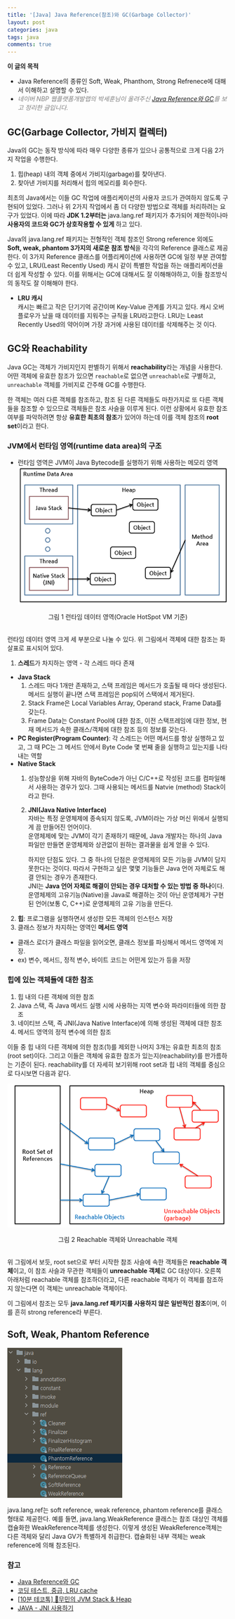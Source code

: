 ```yaml
---
title: '[Java] Java Reference(참조)와 GC(Garbage Collector)'
layout: post
categories: java
tags: java
comments: true
---
```


**이 글의 목적**
- Java Reference의 종류인 Soft, Weak, Phanthom, Strong Refrenece에 대해서 이해하고 설명할 수 있다.
- <span style="color:grey">*네이버 NBP 웹플랫폼개발랩의 박세훈님이 올려주신 [Java Reference와 GC](https://d2.naver.com/helloworld/329631)를 보고 정리한 글입니다.* </span>

## GC(Garbage Collector, 가비지 컬렉터)
Java의 GC는 동작 방식에 따라 매우 다양한 종류가 있으나 공통적으로 크게 다음 2가지 작업을 수행한다.
1. 힙(heap) 내의 객체 중에서 가비지(garbage)를 찾아낸다.
2. 찾아낸 가비지를 처리해서 힙의 메모리를 회수한다.

최초의 Java에서는 이들 GC 작업에 애플리케이션의 사용자 코드가 관여하지 않도록 구현되어 있었다. 그러나 위 2가지 작업에서 좀 더 다양한 방법으로 객체를 처리하려는 요구가 있었다. 이에 따라 **JDK 1.2부터는** java.lang.ref 패키지가 추가되어 제한적이나마 **사용자의 코드와 GC가 상호작용할 수 있게** 하고 있다.

Java의 java.lang.ref 패키지는 전형적인 객체 참조인 Strong reference 외에도 **Soft, weak, phantom 3가지의 새로운 참조 방식**을 각각의 Reference 클래스로 제공한다. 이 3가지 Reference 클래스를 어플리케이션에 사용하면 GC에 일정 부분 관여할 수 있고, LRU(Least Recently Used) 캐시 같이 특별한 작업을 하는 애플리케이션을 더 쉽게 작성할 수 있다. 이를 위해서는 GC에 대해서도 잘 이해해야하고, 이들 참조방식의 동작도 잘 이해해야 한다.
- **LRU 캐시**  
캐시는 빠르고 작은 단기기억 공간이며 Key-Value 관계를 가지고 있다. 캐시 오버플로우가 났을 때 데이터를 지워주는 규칙을 LRU라고한다. LRU는 Least Recently Used의 약어이며 가장 과거에 사용된 데이터를 삭제해주는 것 이다.

## GC와 Reachability
Java GC는 객체가 가비지인지 판별하기 위해서 **reachability**라는 개념을 사용한다. 어떤 객체에 유효한 참조가 있으면 `reachable`로 없으면 `unreachable`로 구별하고, `unreachable` 객체를 가비지로 간주해 GC를 수행한다.  

한 객체는 여러 다른 객체를 참조하고, 참조 된 다른 객체들도 마찬가지로 또 다른 객체들을 참조할 수 있으므로 객체들은 참조 사슬을 이루게 된다. 이런 상황에서 유효한 참조 여부를 파악하려면 항상 **유효한 최초의 참조**가 있어야 하는데 이를 객체 참조의 **root set**이라고 한다.  

### JVM에서 런타임 영역(runtime data area)의 구조
- 런타임 영역은 JVM이 Java Bytecode를 실행하기 위해 사용하는 메모리 영역
![runtime-data-area](/assets\img/runtime-data-area.PNG)
<center>그림 1 런타임 데이터 영역(Oracle HotSpot VM 기준)</center><br>

런타임 데이터 영역 크게 세 부분으로 나눌 수 있다. 위 그림에서 객체에 대한 참조는 화살표로 표시되어 있다.  
1. **스레드**가 차지하는 영역 - 각 스레드 마다 존재  
 - **Java Stack**    
   1) 스레드 마다 1개만 존재하고, 스택 프레임은 메서드가 호출될 때 마다 생성된다. 메서드 실행이 끝나면 스택 프레임은 pop되어 스택에서 제거된다.  
   2) Stack Frame은 Local Variables Array, Operand stack, Frame Data를 갖는다.  
   3) Frame Data는 Constant Pool에 대한 참조, 이전 스택프레임에 대한 정보, 현재 메서드가 속한 클래스/객체에 대한 참조 등의 정보를 갖는다.
 - **PC Register(Program Counter)**: 각 스레드는 어떤 메서드를 항상 실행하고 있고, 그 때 PC는 그 메서드 안에서 Byte Code 몇 번째 줄을 실행하고 있는지를 나타내는 역할  
 - **Native Stack**  
   1) 성능향상을 위해 자바의 ByteCode가 아닌 C/C++로 작성된 코드를 컴파일해서 사용하는 경우가 있다. 그때 사용되는 메서드를 Natvie (method) Stack이라고 한다.  
   2) **JNI(Java Native Interface)**  
      자바는 특정 운영체제에 종속되지 않도록, JVM이라는 가상 머신 위에서 실행되게 끔 만들어진 언어이다.  
      운영체제에 맞는 JVM이 각기 존재하기 때문에, Java 개발자는 하나의 Java 파일만 만들면 운영체제와 상관없이 원하는 결과물을 쉽게 얻을 수 있다.  

      하지만 단점도 있다. 그 중 하나의 단점은 운영체제의 모든 기능을 JVM이 담지 못한다는 것이다. 따라서 구현하고 싶은 몇몇 기능들은 Java 언어 자체로도 해결 안되는 경우가 존재한다.  
      JNI는 **Java 언어 자체로 해결이 안되는 경우 대처할 수 있는 방법 중 하나**이다. 운영체제의 고유기능(Native)을 Java로 해결하는 것이 아닌 운영체제가 구현된 언어(보통 C, C++)로 운영체제의 고유 기능을 만든다.
2. **힙**: 프로그램을 실행하면서 생성한 모든 객체의 인스턴스 저장
3. 클래스 정보가 차지하는 영역인 **메서드 영역**
 - 클래스 로더가 클래스 파일을 읽어오면, 클래스 정보를 파싱해서 메서드 영역에 저장.
 - ex) 변수, 메서드, 정적 변수, 바이트 코드는 어떤게 있는가 등을 저장  

### 힙에 있는 객체들에 대한 참조
1. 힙 내의 다른 객체에 의한 참조
2. Java 스택, 즉 Java 메서드 실행 시에 사용하는 지역 변수와 파라미터들에 의한 참조
3. 네이티브 스택, 즉 JNI(Java Native Interface)에 의해 생성된 객체에 대한 참조
4. 메서드 영역의 정적 변수에 의한 참조

이들 중 힙 내의 다른 객체에 의한 참조(1)를 제외한 나머지 3개는 유효한 최초의 참조(root set)이다. 그리고 이들은 객체에 유효한 참조가 있는지(reachability)를 판가름하는 기준이 된다.
reachability를 더 자세히 보기위해 root set과 힙 내의 객체를 중심으로 다시보면 다음과 같다.

![rootSet-Objects-and-unreachable-objects](/assets\img/rootSet-Objects-and-unreachable-objects.PNG)
<center>그림 2 Reachable 객체와 Unreachable 객체</center><br>

위 그림에서 보듯, root set으로 부터 시작한 참조 사슬에 속한 객체들은 **reachable 객체**이고, 이 참조 사슬과 무관한 객체들이 **unreachable 객체**로 GC 대상이다. 오른쪽 아래처럼 reachable 객체를 참조하더라고, 다른 reachable 객체가 이 객체를 참조하지 않는다면 이 객체는 unreachable 객체이다.  

이 그림에서 참조는 모두 **java.lang.ref 패키지를 사용하지 않은 일반적인 참조**이며, 이를 흔히 strong reference라 부른다.

## Soft, Weak, Phantom Reference
![java-lang-references](/assets\img/java-lang-references.PNG)

java.lang.ref는 soft reference, weak reference, phantom reference를 클래스 형태로 제공한다. 예를 들면, java.lang.WeakReference 클래스는 참조 대상인 객체를 캡슐화한 WeakReference객체를 생성한다. 이렇게 생성된 WeakReference객체는 다른 객체와 달리 Java GV가 특별하게 취급한다. 캡슐화된 내부 객체는 weak reference에 의해 참조된다.

### 참고
- [Java Reference와 GC](https://d2.naver.com/helloworld/329631)
- [코딩 테스트, 중급, LRU cache](https://www.youtube.com/watch?v=HpuIrGiHwTo)
- [[10분 테코톡] 🎅무민의 JVM Stack & Heap](https://www.youtube.com/watch?v=UzaGOXKVhwU)
- [JAVA - JNI 사용하기](https://mommoo.tistory.com/71)